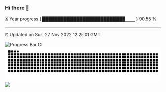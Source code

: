 ### Hi there 👋

⏳ Year progress { ███████████████████████████▁▁▁ } 90.55 %

---

⏰ Updated on Sun, 27 Nov 2022 12:25:01 GMT

![Progress Bar CI](https://github.com/liununu/liununu/workflows/Progress%20Bar%20CI/badge.svg)![](https://raw.githubusercontent.com/L1cardo/L1cardo/main/assets/github-contribution-grid-snake.svg)![](https://raw.githubusercontent.com/seesaws/seesaws/main/assets/github-contribution-grid-snake.svg)
